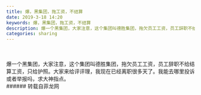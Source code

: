 ```yaml
---
title: 爆，黑集团，拖工资，不结算
date: 2019-3-18 14:20
keywords: 爆，黑集团，拖工资，不结算
description: 爆一个黑集团，大家注意，这个集团叫德胜集团，拖欠员工工资，员工辞职不给结算工资，只给护照。大家来给评评理，我现在已经离职很多天了。我能去哪里投诉或者举报吗，求大神指点。
categories: sharing
---
```

<td class="t_f" id="postmessage_3248855">

<br/>
<br/>
爆一个黑集团，大家注意，这个集团叫德胜集团，拖欠员工工资，员工辞职不给结算工资，只给护照。大家来给评评理，我现在已经离职很多天了。我能去哪里投诉或者举报吗，求大神指点。<br/>
</td>
###### 转载自菲龙网